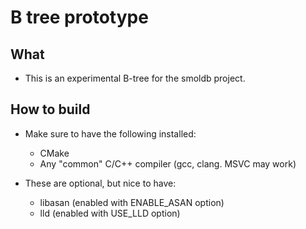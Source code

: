 # B tree prototype

## What

- This is an experimental B-tree for the smoldb project.

## How to build

- Make sure to have the following installed:
  - CMake
  - Any "common" C/C++ compiler (gcc, clang. MSVC may work)

- These are optional, but nice to have:
  - libasan (enabled with ENABLE_ASAN option)
  - lld (enabled with USE_LLD option)
